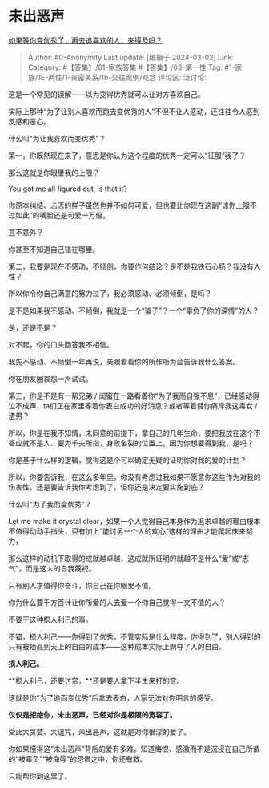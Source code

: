 # 未出恶声
[如果等你变优秀了，再去追喜欢的人，来得及吗？](https://www.zhihu.com/question/644666660/answer/3415592168)

> Author: #0-Anonymity
> Last update: [编辑于 2024-03-02]
> Link:
> Category: #【答集】/01-家族答集 #【答集】/03-第一性 
> Tag: #1-家族/1E-两性/1-亲密关系/1b-交往案例/观念 
> 评论区:
> 泛讨论:

这是一个常见的误解——以为变得优秀就可以让对方喜欢自己。

实际上那种“为了让别人喜欢而跑去变优秀的人”不但不让人感动，还往往令人感到反感和恶心。

什么叫“为让我喜欢而变优秀”？

第一，你既然现在来了，意思是你认为这个程度的优秀一定可以“征服”我了？

那么这就是你眼里我的上限？

You got me all figured out, is that it?

你原本纠结、忐忑的样子虽然也并不如何可爱，但也要比你现在这副“谅你上限不过如此”的嘴脸还是可爱一万倍。

意不意外？

你甚至不知道自己错在哪里。

第二，我要是现在不感动，不倾倒，你要作何结论？是不是我铁石心肠？我没有人性？

所以你令你自己满意的努力过了，我必须感动、必须倾倒，是吗？

是不是如果我不感动、不倾倒，我就是一个“骗子”？一个“辜负了你的深情”的人？

是，还是不是？

对不起，你的口头回答我不相信。

我先不感动、不倾倒一年再说，亲眼看看你的所作所为会告诉我什么答案。

你在朋友圈哀怨一声试试。

第三，你是不是有一帮兄弟 / 闺蜜在一路看着你“为了我而自强不息”，已经感动得泣不成声，ta们正在家里等着你表白成功的好消息？或者等着替你痛斥我这毒女 / 渣男？

所以，你是在我不知情，未同意的前提下，拿自己的几年生命，要把我放在这个不答应就不是人、要为千夫所指，身败名裂的位置上，因为你想要得到我，是吗？

你是基于什么样的逻辑，觉得这是个可以确定无疑的证明你对我的爱的计划？

所以，你要告诉我，在这么多年里，你没有考虑过我如果不愿意你这些作为对我的伤害性，还是要告诉我你考虑到了，但你还是决定要实施到底？

什么叫“为了我而变优秀“？

Let me make it crystal clear，如果一个人觉得自己本身作为追求卓越的理由根本不值得动动手指头，只有加上“能讨另一个人的欢心”这样的理由才能爬起床来努力，

那么这样的动机下取得的成就越卓越，这成就所证明的就越不是什么“爱”或“志气”，而是这人的自我蔑视。

只有别人才值得你奋斗，你自己在你眼里不值。

你为什么要千方百计让你所爱的人去爱一个你自己觉得一文不值的人？

不要干这种损人利己的事。

不错，损人利己——你得到了优秀，不管实际是什么程度，你得到了，别人得到的只有被抬高到天上的自由的成本——这种成本实际上剥夺了人的自由。

**损人利己。**

**损人利己，还要讨赏，**还是要人拿下半生来打的赏。

这就是你“为了追而变优秀”后拿去表白，人家无法对你明言的感受。

**仅仅是拒绝你，未出恶声，已经对你是极限的宽容了。**

受此大贪婪、大诅咒，未出恶声，这就是对你很深的爱了。

你如果懂得这“未出恶声”背后的爱有多难，知道悔恨、感激而不是沉浸在自己所谓的“被辜负”“被侮辱”的怨恨之中，你还有救。

只能帮你到这里了。